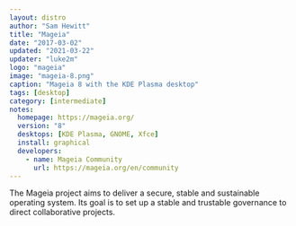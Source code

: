 ```yaml
---
layout: distro
author: "Sam Hewitt"
title: "Mageia"
date: "2017-03-02"
updated: "2021-03-22"
updater: "luke2m"
logo: "mageia"
image: "mageia-8.png"
caption: "Mageia 8 with the KDE Plasma desktop"
tags: [desktop]
category: [intermediate]
notes:
  homepage: https://mageia.org/
  version: "8"
  desktops: [KDE Plasma, GNOME, Xfce]
  install: graphical
  developers:
    - name: Mageia Community
      url: https://mageia.org/en/community
---
```


The Mageia project aims to deliver a secure, stable and sustainable operating system. Its goal is to set up a stable and trustable governance to direct collaborative projects.
